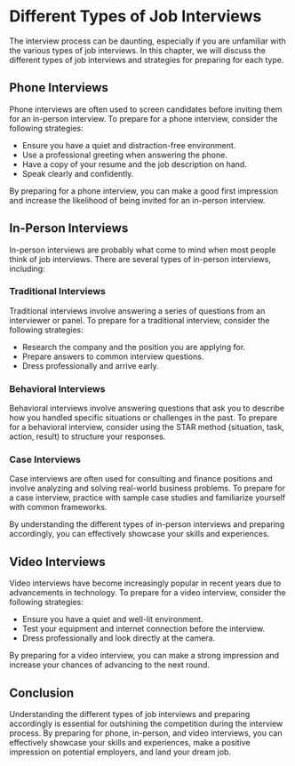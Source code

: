 Different Types of Job Interviews
=================================================================================

The interview process can be daunting, especially if you are unfamiliar with the various types of job interviews. In this chapter, we will discuss the different types of job interviews and strategies for preparing for each type.

Phone Interviews
----------------

Phone interviews are often used to screen candidates before inviting them for an in-person interview. To prepare for a phone interview, consider the following strategies:

* Ensure you have a quiet and distraction-free environment.
* Use a professional greeting when answering the phone.
* Have a copy of your resume and the job description on hand.
* Speak clearly and confidently.

By preparing for a phone interview, you can make a good first impression and increase the likelihood of being invited for an in-person interview.

In-Person Interviews
--------------------

In-person interviews are probably what come to mind when most people think of job interviews. There are several types of in-person interviews, including:

### Traditional Interviews

Traditional interviews involve answering a series of questions from an interviewer or panel. To prepare for a traditional interview, consider the following strategies:

* Research the company and the position you are applying for.
* Prepare answers to common interview questions.
* Dress professionally and arrive early.

### Behavioral Interviews

Behavioral interviews involve answering questions that ask you to describe how you handled specific situations or challenges in the past. To prepare for a behavioral interview, consider using the STAR method (situation, task, action, result) to structure your responses.

### Case Interviews

Case interviews are often used for consulting and finance positions and involve analyzing and solving real-world business problems. To prepare for a case interview, practice with sample case studies and familiarize yourself with common frameworks.

By understanding the different types of in-person interviews and preparing accordingly, you can effectively showcase your skills and experiences.

Video Interviews
----------------

Video interviews have become increasingly popular in recent years due to advancements in technology. To prepare for a video interview, consider the following strategies:

* Ensure you have a quiet and well-lit environment.
* Test your equipment and internet connection before the interview.
* Dress professionally and look directly at the camera.

By preparing for a video interview, you can make a strong impression and increase your chances of advancing to the next round.

Conclusion
----------

Understanding the different types of job interviews and preparing accordingly is essential for outshining the competition during the interview process. By preparing for phone, in-person, and video interviews, you can effectively showcase your skills and experiences, make a positive impression on potential employers, and land your dream job.
